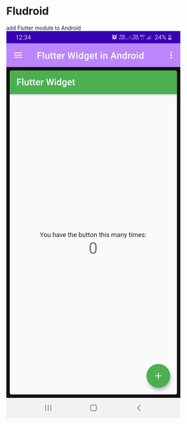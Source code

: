 # Fludroid
add Flutter module to Android
![flutter_in_android](https://github.com/thawdezin/Fludroid/blob/master/flutter_android.jpg)
